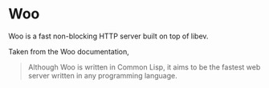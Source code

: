 # Woo

Woo is a fast non-blocking HTTP server built on top of
libev.

Taken from the Woo documentation,

> Although Woo is written in Common Lisp, it aims to be the
> fastest web server written in any programming language.
